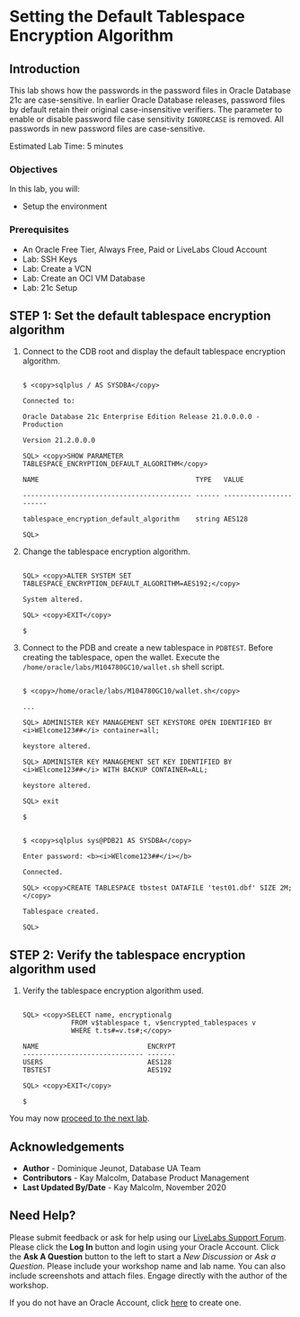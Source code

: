 # Setting the Default Tablespace Encryption Algorithm

## Introduction

This lab shows how the passwords in the password files in Oracle Database 21c are case-sensitive. In earlier Oracle Database releases, password files by default retain their original case-insensitive verifiers. The parameter to enable or disable password file case sensitivity `IGNORECASE` is removed. All passwords in new password files are case-sensitive.

Estimated Lab Time: 5 minutes

### Objectives

In this lab, you will:
* Setup the environment

### Prerequisites

* An Oracle Free Tier, Always Free, Paid or LiveLabs Cloud Account
* Lab: SSH Keys
* Lab: Create a VCN
* Lab: Create an OCI VM Database
* Lab: 21c Setup


## **STEP 1:** Set the default tablespace encryption algorithm

1. Connect to the CDB root and display the default tablespace encryption algorithm.

  
	```
	
	$ <copy>sqlplus / AS SYSDBA</copy>
	
	Connected to:
	
	Oracle Database 21c Enterprise Edition Release 21.0.0.0.0 - Production
	
	Version 21.2.0.0.0
	
	SQL> <copy>SHOW PARAMETER TABLESPACE_ENCRYPTION_DEFAULT_ALGORITHM</copy>
	
	NAME                                       TYPE   VALUE
	
	------------------------------------------ ------ -----------------------
	
	tablespace_encryption_default_algorithm    string AES128
	
	SQL>
	
	```

2. Change the tablespace encryption algorithm.

  
	```
	
	SQL> <copy>ALTER SYSTEM SET TABLESPACE_ENCRYPTION_DEFAULT_ALGORITHM=AES192;</copy>
	
	System altered.
	
	SQL> <copy>EXIT</copy>
	
	$
	
	```

3. Connect to the PDB and create a new tablespace in `PDBTEST`. Before creating the tablespace, open the wallet. Execute the `/home/oracle/labs/M104780GC10/wallet.sh` shell script.

  
	```
	
	$ <copy>/home/oracle/labs/M104780GC10/wallet.sh</copy>
	
	...
	
	SQL> ADMINISTER KEY MANAGEMENT SET KEYSTORE OPEN IDENTIFIED BY <i>WElcome123##</i> container=all;
	
	keystore altered.
	
	SQL> ADMINISTER KEY MANAGEMENT SET KEY IDENTIFIED BY <i>WElcome123##</i> WITH BACKUP CONTAINER=ALL;
	
	keystore altered.
	
	SQL> exit
	
	$
	
	```
  
	```
	
	$ <copy>sqlplus sys@PDB21 AS SYSDBA</copy>
	
	Enter password: <b><i>WElcome123##</i></b>
	
	Connected.
	
	SQL> <copy>CREATE TABLESPACE tbstest DATAFILE 'test01.dbf' SIZE 2M;</copy>
	
	Tablespace created.
	
	SQL>
	
	```

## **STEP 2:** Verify the tablespace encryption algorithm used 

1. Verify the tablespace encryption algorithm used.

	```

	SQL> <copy>SELECT name, encryptionalg 
				FROM v$tablespace t, v$encrypted_tablespaces v 
				WHERE t.ts#=v.ts#;</copy>

	NAME                           ENCRYPT
	------------------------------ -------
	USERS                          AES128
	TBSTEST                        AES192

	SQL> <copy>EXIT</copy>

	$

	```

You may now [proceed to the next lab](#next).

## Acknowledgements
* **Author** - Dominique Jeunot, Database UA Team
* **Contributors** -  Kay Malcolm, Database Product Management
* **Last Updated By/Date** -  Kay Malcolm, November 2020

## Need Help?
Please submit feedback or ask for help using our [LiveLabs Support Forum](https://community.oracle.com/tech/developers/categories/livelabsdiscussions). Please click the **Log In** button and login using your Oracle Account. Click the **Ask A Question** button to the left to start a *New Discussion* or *Ask a Question*.  Please include your workshop name and lab name.  You can also include screenshots and attach files.  Engage directly with the author of the workshop.

If you do not have an Oracle Account, click [here](https://profile.oracle.com/myprofile/account/create-account.jspx) to create one.
